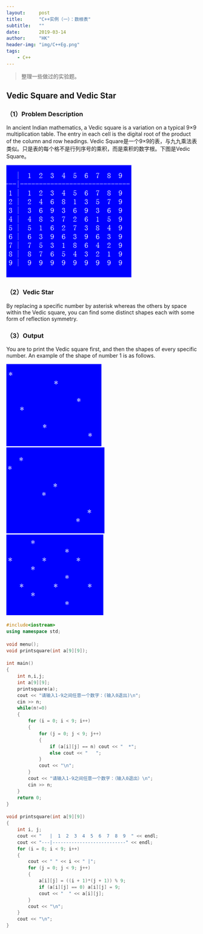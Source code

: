 ```yaml
---
layout:     post
title:      "C++实例（一）：数根表"
subtitle:   ""
date:       2019-03-14
author:     "HK"
header-img: "img/C++Eg.png"
tags:
    - C++
---
```


> 整理一些做过的实验题。

## 	Vedic Square and Vedic Star

### （1）Problem Description

In ancient Indian mathematics, a Vedic square is a variation on a typical 9×9 multiplication table. The entry in each cell is the digital root of the product of the column and row headings.
Vedic Square是一个9×9的表，与九九乘法表类似。只是表的每个格不是行列序号的乘积，而是乘积的数字根。下图是Vedic Square。

![等待网络加载图片···](https://github.com/Hkaren78/Hkaren78.github.io/raw/master/img/in-post/C++Eg1/VedicSquare.png)

### （2）Vedic Star

By replacing a specific number by asterisk whereas the others by space within the Vedic square, you can find some distinct shapes each with some form of reflection symmetry.
 
### （3）Output

You are to print the Vedic square first, and then the shapes of every specific number. An example of the shape of number 1 is as follows.

![等待网络加载图片···](https://github.com/Hkaren78/Hkaren78.github.io/raw/master/img/in-post/C++Eg1/Example1.png)
![等待网络加载图片···](https://github.com/Hkaren78/Hkaren78.github.io/raw/master/img/in-post/C++Eg1/Example2.png)
![等待网络加载图片···](https://github.com/Hkaren78/Hkaren78.github.io/raw/master/img/in-post/C++Eg1/Example3.png)

``` c++
#include<iostream>
using namespace std;

void menu();
void printsquare(int a[9][9]);

int main()
{
	int n,i,j;
	int a[9][9];
	printsquare(a);
	cout << "请输入1-9之间任意一个数字：(输入0退出)\n";
	cin >> n;
	while(n!=0)
	{
		for (i = 0; i < 9; i++)
		{
			for (j = 0; j < 9; j++)
			{
				if (a[i][j] == n) cout << "  *";
				else cout << "   ";
			}
			cout << "\n";
		}
		cout << "请输入1-9之间任意一个数字：（输入0退出）\n";
		cin >> n;
	} 
	return 0;
}

void printsquare(int a[9][9])
{
	int i, j;
	cout << "   |  1  2  3  4  5  6  7  8  9  " << endl;
	cout << "---|---------------------------" << endl;
	for (i = 0; i < 9; i++)
	{
		cout << " " << i << " |";
		for (j = 0; j < 9; j++)
		{
			a[i][j] = ((i + 1)*(j + 1)) % 9;
			if (a[i][j] == 0) a[i][j] = 9;
			cout << "  " << a[i][j];
		}
		cout << "\n";
	}
	cout << "\n";
}
```